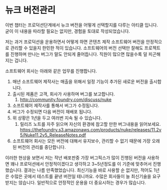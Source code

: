 # 뉴크 버전관리
이번 챕터는 프로덕션단계에서 뉴크 버전을 어떻게 선택할지를 다루는 아티클 입니다.
굳이 이 내용을 따라할 필요는 없지만, 경험을 토대로 작성되었습니다.

저는 과거 프로덕션을 운용하면서 어떻게 하면 콘텐츠 제작 소프트웨어 버전을 안정적으로 관리할 수 있을지 한민한 적이 있습니다. 소프트웨어의 버전 선택만 잘해도 프로젝트를 진행하며 만나는 버그가 말도 안되게 줄어듭니다. 직원이 많으면 많을수록 덜 피곤해지는 겁니다.

소프트웨어 회사는 아래와 같은 업무를 진행합니다.
1. 매년 소프트웨어 제작사는 매출을 위해서 일정 기능이 추가된 새로운 버전을 출시합니다.
1. 출시된 제품은 고객, 회사가 사용하며 버그를 보고합니다.
    1. http://community.foundry.com/discuss/nuke
1. 소프트웨어 제작사를 통해서 버그가 수정됩니다.
1. 버그가 수정되면 다음 버전이 재배포 됩니다.
1. 위 상황은 1년을 두고 여러번 지속 될 수 있습니다.
    1. 릴리즈 노트를 자주 읽으며 자신의 환경에 참고할 만한 버그내용을 읽어보세요. https://thefoundry.s3.amazonaws.com/products/nuke/releases/11.2v5/Nuke11.2v5_ReleaseNotes.pdf
1. 소프트웨어 회사는 모든 버전에 대해서 유지보수, 관리할 수 없기 때문에 가장 오래된 버전의 관리를 중단합니다.

이러한 현상을 보면서 저는 작년 배포판중 가장 버그픽스가 많이 진행된 버전을 사용하면 꽤나 프로덕션에서 안정적이겠다고 생각하고 3~5년정도를 이 기준에 맞추어서 진행했습니다. 결과는 나름 만족했었습니다. 최신기능을 바로 사용할 순 없지만, 적어도 1년은 수많은 곳에서 테스트를 끝낸 버전일 테니까요. 수많은 회사들이 늘 최신기술을 요구받지는 않습니다. 일반적으로 안정적인 운용을 더 중요시하는 경우가 많습니다.